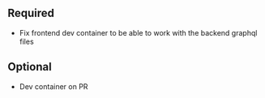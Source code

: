 ## Required
- Fix frontend dev container to be able to work with the backend graphql files
## Optional 
- Dev container on PR